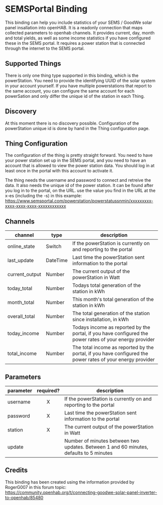 # SEMSPortal Binding

This binding can help you include statistics of your SEMS / GoodWe solar panel insallation into openHAB. It is a readonly connection that maps collected parameters to openhab channels. It provides current, day, month and total yields, as well as some income statistics if you have configured these in the SEMS portal. It requires a power station that is connected through the internet to the SEMS portal.

## Supported Things

There is only one thing type supported in this binding, which is the powerStation. You need to provide the identifying UUID of the solar system in your account yourself. If you have multiple powerstations that report to the same account, you can configure the same account for each powerSation and only differ the unique id of the station in each Thing.

## Discovery

At this moment there is no discovery possible. Configuration of the powerStation unique id is done by hand in the Thing configuration page.

## Thing Configuration

The configuration of the thing is pretty straight forward. You need to have your power station set up in the SEMS portal, and you need to have an account that is allowed to view the power station data. You should log in at least once in the portal with this account to activate it. 

The thing needs the username and password to connect and retreive the data. It also needs the unique id of the power station. It can be found after you log in to the portal, on the URL. use the value you find in the URL at the x-es (including the -s) in this example: https://www.semsportal.com/powerstation/powerstatussnmin/xxxxxxxxx-xxxx-xxxx-xxxx-xxxxxxxxxxxx


## Channels


| channel        | type      | description                                                                                                |
| -------------- | --------- | ---------------------------------------------------------------------------------------------------------- |
| online_state   | Switch    | If the powerStation is currently on and reporting to the portal                                            |
| last_update    | DateTime  | Last time the powerStation sent information to the portal                                                  |
| current_output | Number    | The current output of the powerStation in Watt                                                             |
| today_total    | Number    | Todays total generation of the station in kWh                                                              |
| month_total    | Number    | This month's total generation of the station in kWh                                                        |
| overall_total  | Number    | The total generation of the station since installation, in kWh                                             |
| today_income   | Number    | Todays income as reported by the portal, if you have configured the power rates of your energy provider    |
| total_income   | Number    | The total income as reported by the portal, if you have configured the power rates of your energy provider |

## Parameters

| parameter   | required? | description                                                                                                |
| ----------- |:---------:| ---------------------------------------------------------------------------------------------------------- |
| username    | X         | If the powerStation is currently on and reporting to the portal                                            |
| password    | X         | Last time the powerStation sent information to the portal                                                  |
| station     | X         | The current output of the powerStation in Watt                                                             |
| update      |           | Number of minutes between two updates. Between 1 and 60 minutes, defaults to 5 minutes                     |

## Credits

This binding has been created using the information provided by RogerG007 in this forum topic: https://community.openhab.org/t/connecting-goodwe-solar-panel-inverter-to-openhab/85480
